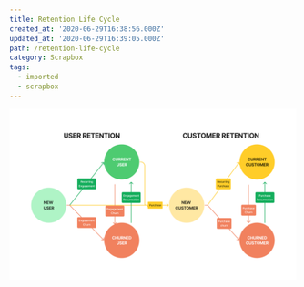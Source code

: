 ```yaml
---
title: Retention Life Cycle
created_at: '2020-06-29T16:38:56.000Z'
updated_at: '2020-06-29T16:39:05.000Z'
path: /retention-life-cycle
category: Scrapbox
tags:
  - imported
  - scrapbox
---
```

![](./retention-lifecycle.png)

